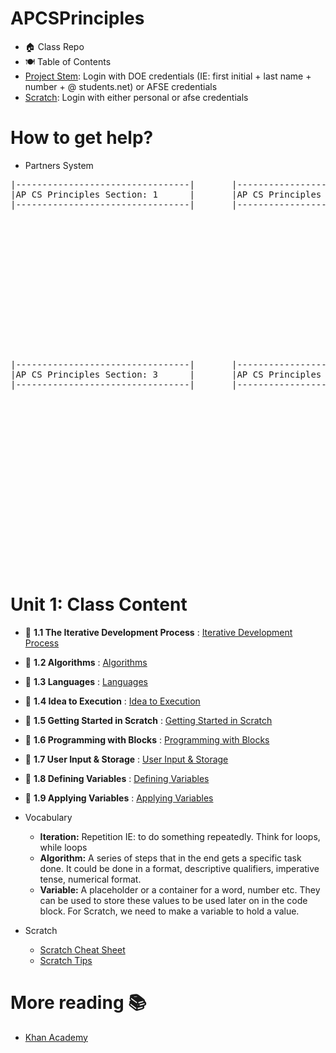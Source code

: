 # APCSPrinciples
- 🏠 Class Repo <br>
- 🍽️ Table of Contents <br>
- [Project Stem](http://projectstem.org): Login with DOE credentials (IE: first initial + last name + number + @ students.net) or AFSE credentials <br>
- [Scratch](https://scratch.mit.edu/): Login with either personal or afse credentials

# How to get help?
  - Partners System
<pre>
|---------------------------------|       |---------------------------------|  
|AP CS Principles Section: 1      |       |AP CS Principles Section: 2      |   
|---------------------------------|       |---------------------------------| 















|---------------------------------|       |---------------------------------|  
|AP CS Principles Section: 3      |       |AP CS Principles Section: 4      | 
|---------------------------------|       |---------------------------------| 


















</pre>

# Unit 1: Class Content <br>
- 📝 **1.1 The Iterative Development Process** : [Iterative Development Process](https://courses.projectstem.org/courses/67278/pages/1-dot-1-the-iterative-development-process?module_item_id=18709194)
- 📝 **1.2 Algorithms** : [Algorithms](https://courses.projectstem.org/courses/67278/pages/1-dot-1-the-iterative-development-process?module_item_id=18709194)
- 📝 **1.3 Languages** : [Languages](https://courses.projectstem.org/courses/67278/pages/1-dot-3-languages?module_item_id=18709219)
- 📝 **1.4 Idea to Execution** : [Idea to Execution](https://courses.projectstem.org/courses/67278/pages/1-dot-4-idea-to-execution?module_item_id=18709236)
- 📝 **1.5 Getting Started in Scratch** : [Getting Started in Scratch](https://courses.projectstem.org/courses/67278/pages/1-dot-4-idea-to-execution?module_item_id=18709236)
- 📝 **1.6 Programming with Blocks** : [Programming with Blocks](https://courses.projectstem.org/courses/67278/pages/1-dot-6-programming-with-blocks?module_item_id=18709264)
- 📝 **1.7 User Input & Storage** : [User Input & Storage](https://courses.projectstem.org/courses/67278/pages/1-dot-7-user-input-and-storage?module_item_id=18709277)
- 📝 **1.8 Defining Variables** : [Defining Variables](https://courses.projectstem.org/courses/67278/pages/1-dot-8-defining-variables?module_item_id=18709288)
- 📝 **1.9 Applying Variables** : [Applying Variables](https://courses.projectstem.org/courses/67278/pages/1-dot-9-applying-variables?module_item_id=18709302)

- Vocabulary
  - **Iteration:** Repetition IE: to do something repeatedly. Think for loops, while loops
  - **Algorithm:** A series of steps that in the end gets a specific task done. It could be done in a format, descriptive qualifiers, imperative tense, numerical format.   
  - **Variable:** A placeholder or a container for a word, number etc. They can be used to store these values to be used later on in the code block. For Scratch, we need to make a variable to hold a value. 
 
- Scratch   
  - [Scratch Cheat Sheet](https://nanopdf.com/download/scratch-cheat_pdf)
  - [Scratch Tips](https://scratch.mit.edu/help/studio/tips/home/)

# More reading 📚 
- [Khan Academy](https://www.khanacademy.org/computing/ap-computer-science-principles)

    
    
